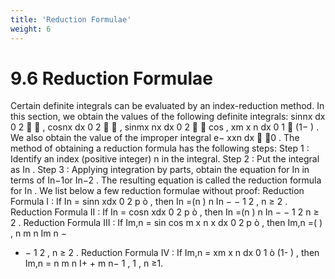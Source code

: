 ```yaml
---
title: 'Reduction Formulae'
weight: 6
---
```


# 9.6 Reduction Formulae

Certain definite integrals can be evaluated by an index-reduction method. In this section,
we obtain the values of the following definite integrals:
sinnx dx
0
2

 , cosnx dx
0
2

 , sinmx nx dx
0
2

 cos , xm x n dx
0
1
 (1− ) .
We also obtain the value of the improper integral e− xxn dx  0 .
The method of obtaining a reduction formula has the following steps:
Step 1 : Identify an index (positive integer) n in the integral.
Step 2 : Put the integral as In .
Step 3 : Applying integration by parts, obtain the equation for In in terms of In−1or In−2 .
The resulting equation is called the reduction formula for In .
We list below a few reduction formulae without proof:
Reduction Formula I : If In = sinn xdx
0
2
p
ò , then In =(n )
n
In
−
−
1
2 , n ≥ 2 .
Reduction Formula II : If In = cosn xdx
0
2
p
ò , then In =(n )
n
In
−
−
1
2 n ≥ 2 .
Reduction Formula III : If Im,n = sin cos m x n x dx
0
2
p
ò , then Im,n =( )
,
n
m n
Im n
−
+ −
1
2 , n ≥ 2 .
Reduction Formula IV : If Im,n = xm x n dx
0
1
ò (1- ) , then Im,n = n
m n
I+ + m n−
1 , 1 , n ≥1.